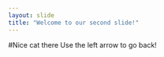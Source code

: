 ```yaml
---
layout: slide
title: "Welcome to our second slide!"
---
```

#Nice cat there
Use the left arrow to go back!
